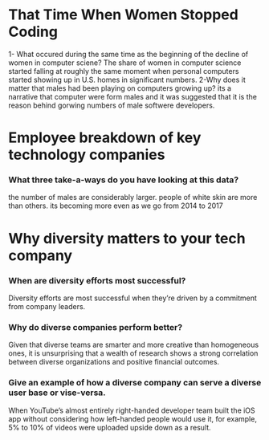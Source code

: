 # That Time When Women Stopped Coding


1- What occured during the same time as the beginning of the decline of women in computer sciene?
The share of women in computer science started falling at roughly the same moment when personal computers started showing up in U.S. homes in significant numbers.
2-Why does it matter that males had been playing on computers growing up?
its a narrative that computer were form males and it was suggested that it is the reason behind gorwing numbers of male softwere developers.


# Employee breakdown of key technology companies


### What three take-a-ways do you have looking at this data?
the number of males are considerably larger.
people of white skin are more than others.
its becoming more even as we go from 2014 to 2017

#  Why diversity matters to your tech company

### When are diversity efforts most successful?
Diversity efforts are most successful when they’re driven by a commitment from company leaders.
### Why do diverse companies perform better?
Given that diverse teams are smarter and more creative than homogeneous ones, it is unsurprising that a wealth of research shows a strong correlation between diverse organizations and positive financial outcomes.
### Give an example of how a diverse company can serve a diverse user base or vise-versa.
When YouTube’s almost entirely right-handed developer team built the iOS app without considering how left-handed people would use it, for example, 5% to 10% of videos were uploaded upside down as a result.
